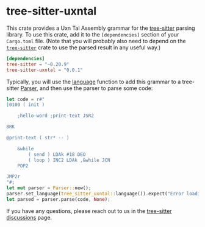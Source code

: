 # tree-sitter-uxntal

This crate provides a Uxn Tal Assembly grammar for the [tree-sitter][] parsing library. To
use this crate, add it to the `[dependencies]` section of your `Cargo.toml`
file. (Note that you will probably also need to depend on the
[`tree-sitter`][tree-sitter crate] crate to use the parsed result in any useful
way.)

```toml
[dependencies]
tree-sitter = "~0.20.9"
tree-sitter-uxntal = "0.0.1"
```

Typically, you will use the [language][language func] function to add this
grammar to a tree-sitter [Parser][], and then use the parser to parse some code:

```rust
let code = r#"
|0100 ( init )

    ;hello-word ;print-text JSR2

BRK

@print-text ( str* -- )

    &while
        ( send ) LDAk #18 DEO
        ( loop ) INC2 LDAk ,&while JCN
    POP2

JMP2r
"#;
let mut parser = Parser::new();
parser.set_language(tree_sitter_uxntal::language()).expect("Error loading Uxntal grammar");
let parsed = parser.parse(code, None);
```

If you have any questions, please reach out to us in the [tree-sitter
discussions] page.

[language func]: https://docs.rs/tree-sitter-uxntal/*/tree_sitter_uxntal/fn.language.html
[parser]: https://docs.rs/tree-sitter/*/tree_sitter/struct.Parser.html
[tree-sitter]: https://tree-sitter.github.io/
[tree-sitter crate]: https://crates.io/crates/tree-sitter
[tree-sitter discussions]: https://github.com/tree-sitter/tree-sitter/discussions
